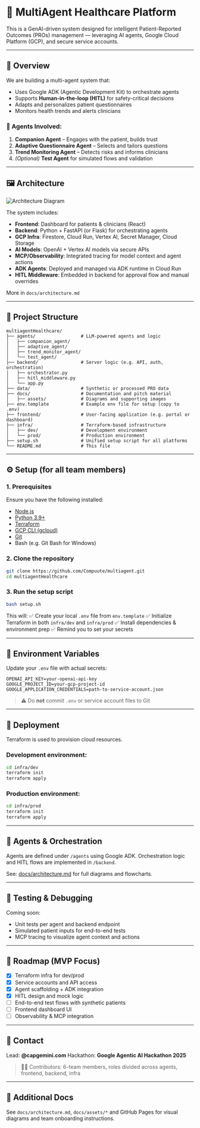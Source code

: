 # 🧠 MultiAgent Healthcare Platform

This is a GenAI-driven system designed for intelligent Patient-Reported Outcomes (PROs) management — leveraging AI agents, Google Cloud Platform (GCP), and secure service accounts.

---

## 📂 Overview

We are building a multi-agent system that:

- Uses Google ADK (Agentic Development Kit) to orchestrate agents
- Supports **Human-in-the-loop (HITL)** for safety-critical decisions
- Adapts and personalizes patient questionnaires
- Monitors health trends and alerts clinicians

### 🧠 Agents Involved:

1. **Companion Agent** – Engages with the patient, builds trust
2. **Adaptive Questionnaire Agent** – Selects and tailors questions
3. **Trend Monitoring Agent** – Detects risks and informs clinicians
4. _(Optional)_ **Test Agent** for simulated flows and validation

---

## 🖼️ Architecture

![Architecture Diagram](docs/assets/system-architecture.png)

The system includes:

- **Frontend**: Dashboard for patients & clinicians (React)
- **Backend**: Python + FastAPI (or Flask) for orchestrating agents
- **GCP Infra**: Firestore, Cloud Run, Vertex AI, Secret Manager, Cloud Storage
- **AI Models**: OpenAI + Vertex AI models via secure APIs
- **MCP/Observability**: Integrated tracing for model context and agent actions
- **ADK Agents**: Deployed and managed via ADK runtime in Cloud Run
- **HITL Middleware**: Embedded in backend for approval flow and manual overrides

More in `docs/architecture.md`

---

## 📁 Project Structure

```
multiagentHealthcare/
├── agents/                 # LLM-powered agents and logic
│   ├── companion_agent/
│   ├── adaptive_agent/
│   ├── trend_monitor_agent/
│   └── test_agent/
├── backend/                # Server logic (e.g. API, auth, orchestration)
│   ├── orchestrator.py
│   ├── hitl_middleware.py
│   └── app.py
├── data/                   # Synthetic or processed PRO data
├── docs/                   # Documentation and pitch material
│   ├── assets/             # Diagrams and supporting images
├── env.template            # Example env file for setup (copy to .env)
├── frontend/               # User-facing application (e.g. portal or dashboard)
├── infra/                  # Terraform-based infrastructure
│   ├── dev/                # Development environment
│   └── prod/               # Production environment
├── setup.sh                # Unified setup script for all platforms
└── README.md               # This file
```

---

## ⚙️ Setup (for all team members)

### 1. Prerequisites

Ensure you have the following installed:

- [Node.js](https://nodejs.org/)
- [Python 3.9+](https://www.python.org/)
- [Terraform](https://developer.hashicorp.com/terraform/install)
- [GCP CLI (gcloud)](https://cloud.google.com/sdk/docs/install)
- [Git](https://git-scm.com/)
- Bash (e.g. Git Bash for Windows)

### 2. Clone the repository

```bash
git clone https://github.com/Compuute/multiagent.git
cd multiagentHealthcare
```

### 3. Run the setup script

```bash
bash setup.sh
```

This will:
✅ Create your local `.env` file from `env.template`
✅ Initialize Terraform in both `infra/dev` and `infra/prod`
✅ Install dependencies & environment prep
✅ Remind you to set your secrets

---

## 🔐 Environment Variables

Update your `.env` file with actual secrets:

```env
OPENAI_API_KEY=your-openai-api-key
GOOGLE_PROJECT_ID=your-gcp-project-id
GOOGLE_APPLICATION_CREDENTIALS=path-to-service-account.json
```

> ⚠️ Do **not** commit `.env` or service account files to Git

---

## 🚀 Deployment

Terraform is used to provision cloud resources.

### Development environment:

```bash
cd infra/dev
terraform init
terraform apply
```

### Production environment:

```bash
cd infra/prod
terraform init
terraform apply
```

---

## 🤖 Agents & Orchestration

Agents are defined under `/agents` using Google ADK.
Orchestration logic and HITL flows are implemented in `/backend`.

See: [docs/architecture.md](docs/architecture.md) for full diagrams and flowcharts.

---

## 🧪 Testing & Debugging

Coming soon:

- Unit tests per agent and backend endpoint
- Simulated patient inputs for end-to-end tests
- MCP tracing to visualize agent context and actions

---

## 📌 Roadmap (MVP Focus)

- [x] Terraform infra for dev/prod
- [x] Service accounts and API access
- [x] Agent scaffolding + ADK integration
- [x] HITL design and mock logic
- [ ] End-to-end test flows with synthetic patients
- [ ] Frontend dashboard UI
- [ ] Observability & MCP integration

---

## 📣 Contact

Lead: **@capgemini.com**
Hackathon: **Google Agentic AI Hackathon 2025**

> 👩‍💻 Contributors: 6-team members, roles divided across agents, frontend, backend, infra

---

## 📝 Additional Docs

See `docs/architecture.md`, `docs/assets/*` and GitHub Pages for visual diagrams and team onboarding instructions.

